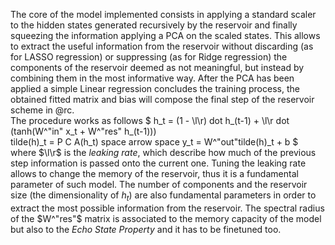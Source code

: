 The core of the model implemented consists in applying a standard scaler to the hidden states generated recursively by the reservoir and finally squeezing the information applying a PCA on the scaled states. This allows to extract the useful information from the reservoir without discarding (as for LASSO regression) or suppressing (as for Ridge regression) the components of the reservoir deemed as not meaningful, but instead by combining them in the most informative way. After the PCA has been applied a simple Linear regression concludes the training process, the obtained fitted matrix and bias will compose the final step of the reservoir scheme in @rc. \
The procedure works as follows
$
h_t = (1 - \l\r) dot h_(t-1) + \l\r dot (tanh(W^"in" x_t + W^"res" h_(t-1))) \
tilde(h)_t = P C A(h_t) space arrow space y_t = W^"out"tilde(h)_t + b
$
where $\l\r$ is the _leaking rate_, which describe how much of the previous step information is passed onto the current one. Tuning the leaking rate allows to change the memory of the reservoir, thus it is a fundamental parameter of such model. The number of components and the reservoir size (the dimensionality of $h_t$) are also fundamental parameters in order to extract the most possible information from the reservoir. The spectral radius of the $W^"res"$ matrix is associated to the memory capacity of the model but also to the _Echo State Property_ and it has to be finetuned too.
